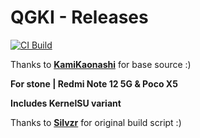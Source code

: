 # QGKI - Releases
[![CI Build](https://github.com/gawasvedraj/KernelOwO/actions/workflows/owo.yml/badge.svg)](https://github.com/gawasvedraj/KernelOwO/actions/workflows/owo.yml)

Thanks to **[KamiKaonashi](https://github.com/kamikaonashi)** for base source :)

**For stone | Redmi Note 12 5G & Poco X5**

**Includes KernelSU variant**

Thanks to **[Silvzr](https://github.com/silvzr)** for original build script :)

